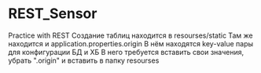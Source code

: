 # REST_Sensor
Practice with REST
Создание таблиц находится в resourses/static
Там же находится и application.properties.origin
В нём находятся key-value пары для конфигурации БД и ХБ
В него требуется вставить свои значения, убрать ".origin" и вставить в папку resourses

